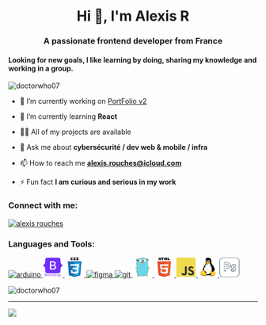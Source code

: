 <h1 align="center">Hi 👋, I'm Alexis R</h1>
<h3 align="center">A passionate frontend developer from France</h3>
<h4>Looking for new goals, I like learning by doing, sharing my knowledge and working in a group.</h4>

<p align="left"> <img src="https://komarev.com/ghpvc/?username=doctorwho07&label=Profile%20views&color=0e75b6&style=flat" alt="doctorwho07" /> </p>

- 🔭 I’m currently working on [PortFolio v2]()

- 🌱 I’m currently learning **React**

- 👨‍💻 All of my projects are available

- 💬 Ask me about **cybersécurité / dev web & mobile / infra**

- 📫 How to reach me **alexis.rouches@icloud.com**

- ⚡ Fun fact **I am curious and serious in my work**



<h3 align="left">Connect with me:</h3>
<p align="left">
<a href="[https://linkedin.com/in/alexisrouches](https://www.linkedin.com/in/alexisrlyon/)" target="blank"><img align="center" src="https://raw.githubusercontent.com/rahuldkjain/github-profile-readme-generator/master/src/images/icons/Social/linked-in-alt.svg" alt="alexis rouches" height="30" width="40" /></a>

</p>

<h3 align="left">Languages and Tools:</h3>
<p align="left"> <a href="https://www.arduino.cc/" target="_blank" rel="noreferrer"> <img src="https://cdn.worldvectorlogo.com/logos/arduino-1.svg" alt="arduino" width="40" height="40"/> </a> <a href="https://getbootstrap.com" target="_blank" rel="noreferrer"> <img src="https://raw.githubusercontent.com/devicons/devicon/master/icons/bootstrap/bootstrap-plain-wordmark.svg" alt="bootstrap" width="40" height="40"/> </a> <a href="https://www.w3schools.com/css/" target="_blank" rel="noreferrer"> <img src="https://raw.githubusercontent.com/devicons/devicon/master/icons/css3/css3-original-wordmark.svg" alt="css3" width="40" height="40"/> </a> <a href="https://www.figma.com/" target="_blank" rel="noreferrer"> <img src="https://www.vectorlogo.zone/logos/figma/figma-icon.svg" alt="figma" width="40" height="40"/> </a> <a href="https://git-scm.com/" target="_blank" rel="noreferrer"> <img src="https://www.vectorlogo.zone/logos/git-scm/git-scm-icon.svg" alt="git" width="40" height="40"/> </a> <a href="https://golang.org" target="_blank" rel="noreferrer"> <img src="https://raw.githubusercontent.com/devicons/devicon/master/icons/go/go-original.svg" alt="go" width="40" height="40"/> </a> <a href="https://www.w3.org/html/" target="_blank" rel="noreferrer"> <img src="https://raw.githubusercontent.com/devicons/devicon/master/icons/html5/html5-original-wordmark.svg" alt="html5" width="40" height="40"/> </a> <a href="https://developer.mozilla.org/en-US/docs/Web/JavaScript" target="_blank" rel="noreferrer"> <img src="https://raw.githubusercontent.com/devicons/devicon/master/icons/javascript/javascript-original.svg" alt="javascript" width="40" height="40"/> </a> <a href="https://www.linux.org/" target="_blank" rel="noreferrer"> <img src="https://raw.githubusercontent.com/devicons/devicon/master/icons/linux/linux-original.svg" alt="linux" width="40" height="40"/> </a> <a href="https://www.photoshop.com/en" target="_blank" rel="noreferrer"> <img src="https://raw.githubusercontent.com/devicons/devicon/master/icons/photoshop/photoshop-line.svg" alt="photoshop" width="40" height="40"/> </a></p>

<p><img align="center" src="https://github-readme-stats.vercel.app/api/top-langs?username=doctorwho07&show_icons=true&locale=en&layout=compact" alt="doctorwho07" /></p>

---
[![](https://visitcount.itsvg.in/api?id=Doctorwho07&icon=0&color=1)](https://visitcount.itsvg.in)
